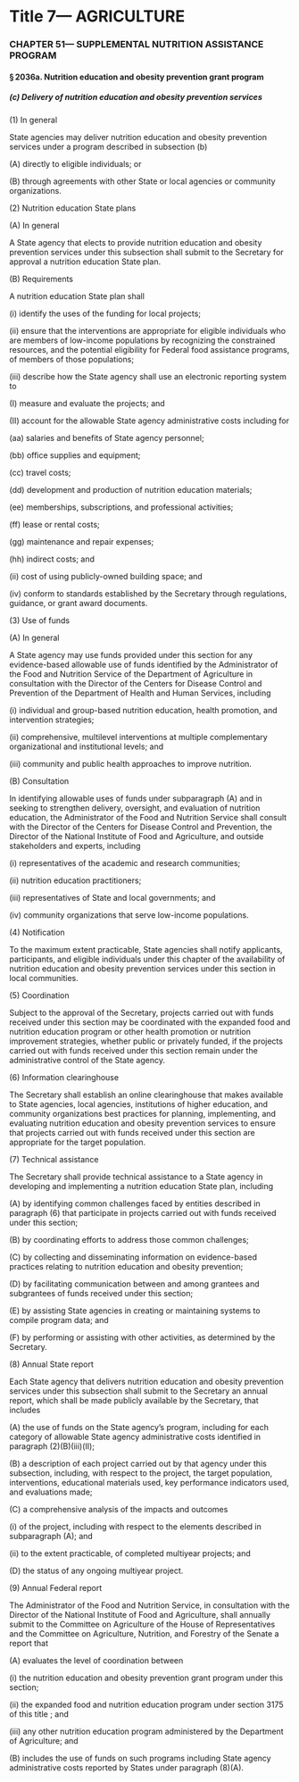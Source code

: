 
# Title 7— AGRICULTURE
### CHAPTER 51— SUPPLEMENTAL NUTRITION ASSISTANCE PROGRAM
#### § 2036a. Nutrition education and obesity prevention grant program
##### (c) Delivery of nutrition education and obesity prevention services

(1) In general

State agencies may deliver nutrition education and obesity prevention services under a program described in subsection (b)

(A) directly to eligible individuals; or

(B) through agreements with other State or local agencies or community organizations.

(2) Nutrition education State plans

(A) In general

A State agency that elects to provide nutrition education and obesity prevention services under this subsection shall submit to the Secretary for approval a nutrition education State plan.

(B) Requirements

A nutrition education State plan shall

(i) identify the uses of the funding for local projects;

(ii) ensure that the interventions are appropriate for eligible individuals who are members of low-income populations by recognizing the constrained resources, and the potential eligibility for Federal food assistance programs, of members of those populations;

(iii) describe how the State agency shall use an electronic reporting system to

(I) measure and evaluate the projects; and

(II) account for the allowable State agency administrative costs including for

(aa) salaries and benefits of State agency personnel;

(bb) office supplies and equipment;

(cc) travel costs;

(dd) development and production of nutrition education materials;

(ee) memberships, subscriptions, and professional activities;

(ff) lease or rental costs;

(gg) maintenance and repair expenses;

(hh) indirect costs; and

(ii) cost of using publicly-owned building space; and

(iv) conform to standards established by the Secretary through regulations, guidance, or grant award documents.

(3) Use of funds

(A) In general

A State agency may use funds provided under this section for any evidence-based allowable use of funds identified by the Administrator of the Food and Nutrition Service of the Department of Agriculture in consultation with the Director of the Centers for Disease Control and Prevention of the Department of Health and Human Services, including

(i) individual and group-based nutrition education, health promotion, and intervention strategies;

(ii) comprehensive, multilevel interventions at multiple complementary organizational and institutional levels; and

(iii) community and public health approaches to improve nutrition.

(B) Consultation

In identifying allowable uses of funds under subparagraph (A) and in seeking to strengthen delivery, oversight, and evaluation of nutrition education, the Administrator of the Food and Nutrition Service shall consult with the Director of the Centers for Disease Control and Prevention, the Director of the National Institute of Food and Agriculture, and outside stakeholders and experts, including

(i) representatives of the academic and research communities;

(ii) nutrition education practitioners;

(iii) representatives of State and local governments; and

(iv) community organizations that serve low-income populations.

(4) Notification

To the maximum extent practicable, State agencies shall notify applicants, participants, and eligible individuals under this chapter of the availability of nutrition education and obesity prevention services under this section in local communities.

(5) Coordination

Subject to the approval of the Secretary, projects carried out with funds received under this section may be coordinated with the expanded food and nutrition education program or other health promotion or nutrition improvement strategies, whether public or privately funded, if the projects carried out with funds received under this section remain under the administrative control of the State agency.

(6) Information clearinghouse

The Secretary shall establish an online clearinghouse that makes available to State agencies, local agencies, institutions of higher education, and community organizations best practices for planning, implementing, and evaluating nutrition education and obesity prevention services to ensure that projects carried out with funds received under this section are appropriate for the target population.

(7) Technical assistance

The Secretary shall provide technical assistance to a State agency in developing and implementing a nutrition education State plan, including

(A) by identifying common challenges faced by entities described in paragraph (6) that participate in projects carried out with funds received under this section;

(B) by coordinating efforts to address those common challenges;

(C) by collecting and disseminating information on evidence-based practices relating to nutrition education and obesity prevention;

(D) by facilitating communication between and among grantees and subgrantees of funds received under this section;

(E) by assisting State agencies in creating or maintaining systems to compile program data; and

(F) by performing or assisting with other activities, as determined by the Secretary.

(8) Annual State report

Each State agency that delivers nutrition education and obesity prevention services under this subsection shall submit to the Secretary an annual report, which shall be made publicly available by the Secretary, that includes

(A) the use of funds on the State agency’s program, including for each category of allowable State agency administrative costs identified in paragraph (2)(B)(iii)(II);

(B) a description of each project carried out by that agency under this subsection, including, with respect to the project, the target population, interventions, educational materials used, key performance indicators used, and evaluations made;

(C) a comprehensive analysis of the impacts and outcomes

(i) of the project, including with respect to the elements described in subparagraph (A); and

(ii) to the extent practicable, of completed multiyear projects; and

(D) the status of any ongoing multiyear project.

(9) Annual Federal report

The Administrator of the Food and Nutrition Service, in consultation with the Director of the National Institute of Food and Agriculture, shall annually submit to the Committee on Agriculture of the House of Representatives and the Committee on Agriculture, Nutrition, and Forestry of the Senate a report that

(A) evaluates the level of coordination between

(i) the nutrition education and obesity prevention grant program under this section;

(ii) the expanded food and nutrition education program under section 3175 of this title ; and

(iii) any other nutrition education program administered by the Department of Agriculture; and

(B) includes the use of funds on such programs including State agency administrative costs reported by States under paragraph (8)(A).
